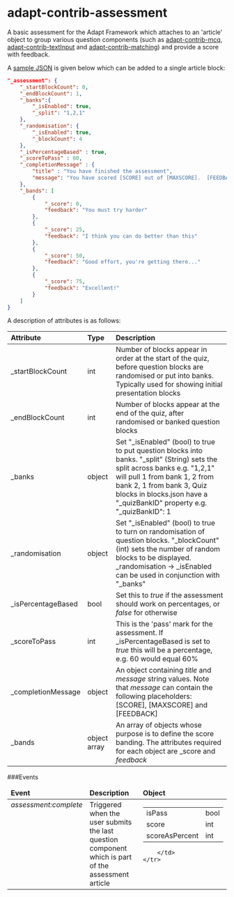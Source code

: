 adapt-contrib-assessment
========================

A basic assessment for the Adapt Framework which attaches to an 'article' object to group various question components (such as [adapt-contrib-mcq](https://github.com/adaptlearning/adapt-contrib-mcq), [adapt-contrib-textInput](https://github.com/adaptlearning/adapt-contrib-textInput) and [adapt-contrib-matching](https://github.com/adaptlearning/adapt-contrib-matching)) and provide a score with feedback.

A [sample JSON](https://github.com/cgkineo/adapt-contrib-assessment/blob/master/example.json) is given below which can be added to a single article block:

```json
"_assessment": {
    "_startBlockCount": 0,
    "_endBlockCount": 1,
    "_banks":{
        "_isEnabled": true,
        "_split": "1,2,1"
    },
    "_randomisation": {
        "_isEnabled": true,
        "_blockCount": 4
    },
    "_isPercentageBased" : true,
    "_scoreToPass" : 60,
    "_completionMessage" : {
        "title" : "You have finished the assessment",
        "message": "You have scored [SCORE] out of [MAXSCORE].  [FEEDBACK]"
    },
    "_bands": [
        {
            "_score": 0,
            "feedback": "You must try harder"
        },
        {
            "_score": 25,
            "feedback": "I think you can do better than this"
        },
        {
            "_score": 50,
            "feedback": "Good effort, you're getting there..."
        },
        {
            "_score": 75,
            "feedback": "Excellent!"
        }
    ]
}
```

A description of attributes is as follows:

| Attribute        | Type| Description|
| :------------ |:-------------|:-----|
| _startBlockCount  | int   | Number of blocks appear in order at the start of the quiz, before question blocks are randomised or put into banks. Typically used for showing initial presentation blocks |
| _endBlockCount    | int   | Number of blocks appear at the end of the quiz, after randomised or banked question blocks |
| _banks    |  object |  Set "_isEnabled" (bool) to true to put question blocks into banks. "_split" (String) sets the split across banks e.g. "1,2,1" will pull 1 from bank 1, 2 from bank 2, 1 from bank 3, Quiz blocks in blocks.json have a "_quizBankID" property e.g. "_quizBankID": 1 |
| _randomisation | object  | Set "_isEnabled" (bool) to true to turn on randomisation of question blocks. "_blockCount" (int) sets the number of random blocks to be displayed. _randomisation -> _isEnabled can be used in conjunction with "_banks" |
| _isPercentageBased        | bool |Set this to *true* if the assessment should work on percentages, or *false* for otherwise|
| _scoreToPass         | int      | This is the 'pass' mark for the assessment.  If _isPercentageBased is set to *true* this will be a percentage, e.g. 60 would equal 60% |
| _completionMessage            | object | An object containing *title* and *message* string values.  Note that *message* can contain the following placeholders: [SCORE], [MAXSCORE] and [FEEDBACK] |
| _bands          | object array | An array of objects whose purpose is to define the score banding.  The attributes required for each object are _score and *feedback*

###Events

<table>
    <thead>
        <td><b>Event</b></td>
        <td><b>Description</b></td>
        <td><b>Object</b></td>        
    </thead>
    <tr valign="top">
        <td><i>assessment:complete</i></td>
        <td>Triggered when the user submits the last question component which is part of the assessment article </td>
        <td>
            <table>
                <tr>
                    <td>isPass</td>
                    <td>bool</td>
                </tr>
                <tr>
                    <td>score</td>
                    <td>int</td>
                </tr>
                <tr>
                    <td>scoreAsPercent</td>
                    <td>int</td>
                </tr>
            </table>
        
        </td>        
    </tr>
</table>